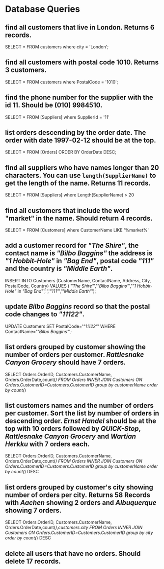 # Database Queries

## find all customers that live in London. Returns 6 records.

SELECT * FROM customers where city = 'London';



## find all customers with postal code 1010. Returns 3 customers.

SELECT * FROM customers where PostalCode = '1010';

## find the phone number for the supplier with the id 11. Should be (010) 9984510.

SELECT * FROM [Suppliers] where SupplierId = '11'

## list orders descending by the order date. The order with date 1997-02-12 should be at the top.

SELECT * FROM [Orders]
ORDER BY OrderDate DESC;

## find all suppliers who have names longer than 20 characters. You can use `length(SupplierName)` to get the length of the name. Returns 11 records.

SELECT * FROM [Suppliers] where Length(SupplierName) > 20

## find all customers that include the word "market" in the name. Should return 4 records.

SELECT * FROM [Customers] where CustomerName LIKE '%market%'

## add a customer record for _"The Shire"_, the contact name is _"Bilbo Baggins"_ the address is _"1 Hobbit-Hole"_ in _"Bag End"_, postal code _"111"_ and the country is _"Middle Earth"_.

INSERT INTO Customers (CustomerName, ContactName, Address, City, PostalCode, Country)
VALUES ('_"The Shire"_','_"Bilbo Baggins"_','_"1 Hobbit-Hole"_ in _"Bag End"_','','_"111"_','_"Middle Earth"_');

## update _Bilbo Baggins_ record so that the postal code changes to _"11122"_.

UPDATE Customers
SET PostalCode='_"11122"_'
WHERE ContactName='_"Bilbo Baggins"_';

## list orders grouped by customer showing the number of orders per customer. _Rattlesnake Canyon Grocery_ should have 7 orders.

SELECT Orders.OrderID, Customers.CustomerName, Orders.OrderDate,count(*)
FROM Orders
INNER JOIN Customers
ON Orders.CustomerID=Customers.CustomerID
group by customerName
order by count(*)

## list customers names and the number of orders per customer. Sort the list by number of orders in descending order. _Ernst Handel_ should be at the top with 10 orders followed by _QUICK-Stop_, _Rattlesnake Canyon Grocery_ and _Wartian Herkku_ with 7 orders each.

SELECT Orders.OrderID, Customers.CustomerName, Orders.OrderDate,count(*)
FROM Orders
INNER JOIN Customers
ON Orders.CustomerID=Customers.CustomerID
group by customerName
order by count(*) DESC


## list orders grouped by customer's city showing number of orders per city. Returns 58 Records with _Aachen_ showing 2 orders and _Albuquerque_ showing 7 orders.

SELECT Orders.OrderID, Customers.CustomerName, Orders.OrderDate,count(*),customers.city
FROM Orders
INNER JOIN Customers
ON Orders.CustomerID=Customers.CustomerID
group by city
order by count(*) DESC

## delete all users that have no orders. Should delete 17 records.
